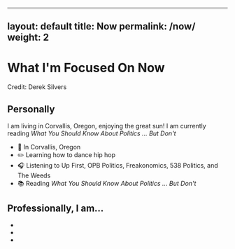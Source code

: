 ---
 layout: default
 title: Now
 permalink: /now/
 weight: 2
 ---
 
 # What I'm Focused On Now
Credit: Derek Silvers

## Personally
I am living in Corvallis, Oregon, enjoying the great sun! I am currently reading *What You Should Know About Politics ... But Don't*
* :round_pushpin: In Corvallis, Oregon
* :pencil2: Learning how to dance hip hop
* :headphones: Listening to Up First, OPB Politics, Freakonomics, 538 Politics, and The Weeds
* :books:  Reading *What You Should Know About Politics ... But Don't*

## Professionally, I am...
* 
*
*
